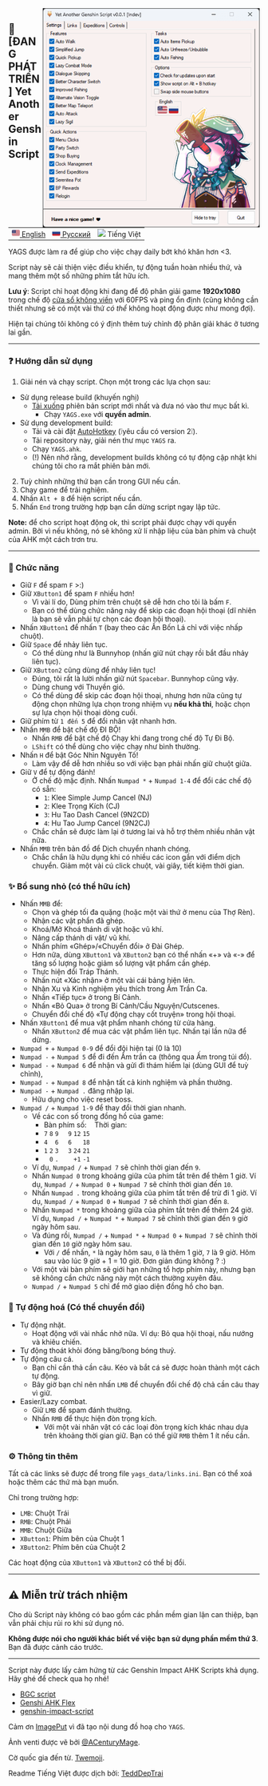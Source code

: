 <img src="./ScriptPreview.png" alt="Happy Moople" align="right" width="435">

## 🎈 [ĐANG PHÁT TRIỂN] Yet Another Genshin Script

<table>
  <tr>
    <td valign="center"><a href="README.md"><img src="https://github.com/twitter/twemoji/blob/master/assets/svg/1f1fa-1f1f8.svg" width="16"/> English</td>
    <td valign="center"><a href="README_RU.md"><img src="https://github.com/twitter/twemoji/blob/master/assets/svg/1f1f7-1f1fa.svg" width="16"/> Русский</a></td>
    <td valign="center"><img src="https://em-content.zobj.net/thumbs/160/twitter/53/flag-for-vietnam_1f1fb-1f1f3.png" width="16"/> Tiếng Việt</td>
  </tr>
</table>

YAGS được làm ra để giúp cho việc chạy daily bớt khó khăn hơn <3.

Script này sẽ cải thiện việc điều khiển, tự động tuần hoàn nhiều thứ, và mang thêm một số những phím tắt hữu ích.

**Lưu ý**: Script chỉ hoạt động khi đang để độ phân giải game **1920x1080** trong chế độ [cửa sổ không viền](https://gaming.stackexchange.com/a/376533) với 60FPS và ping ổn định (cũng không cần thiết nhưng sẽ có một vài thứ *có thể* không hoạt động được như mong đợi).

Hiện tại chúng tôi không có ý định thêm tuỳ chỉnh độ phân giải khác ở tương lai gần.

---

### ❓ Hướng dẫn sử dụng
1. Giải nén và chạy script. Chọn một trong các lựa chọn sau:
  - Sử dụng release build (khuyến nghị)
    - [Tải xuống](https://github.com/SoSeDiK/YAGS/releases/latest/download/YAGS.exe) phiên bản script mới nhất và đưa nó vào thư mục bất kì.
		- Chạy `YAGS.exe` với **quyền admin**.
  - Sử dụng development build:
    - Tải và cài đặt [AutoHotkey](https://www.autohotkey.com/) (❕yêu cầu có version 2❕).
    - Tải repository này, giải nén thư mục `YAGS` ra.
    - Chạy `YAGS.ahk`.
    - (!) Nên nhớ rằng, development builds không có tự động cập nhật khi chúng tôi cho ra mắt phiên bản mới.
2. Tuỳ chỉnh những thứ bạn cần trong GUI nếu cần.
3. Chạy game để trải nghiệm.
4. Nhấn `Alt + B` để hiện script nếu cần.
5. Nhấn `End` trong trường hợp bạn cần dừng script ngay lập tức.

**Note:** để cho script hoạt động ok, thì script phải được chạy với quyền admin. Bởi vì nếu không, nó sẽ không xử lí nhập liệu của bàn phím và chuột của AHK một cách trơn tru.

---

### 🎨 Chức năng
- Giữ `F` để spam `F` >:)
- Giữ `XButton1` để spam `F` nhiều hơn!
  - Vì vài lí do, Dùng phím trên chuột sẽ dễ hơn cho tôi là bấm `F`.
  - Bạn có thể dùng chức năng này để skip các đoạn hội thoại (dĩ nhiên là bạn sẽ vẫn phải tự chọn các đoạn hội thoại).
- Nhấn `XButton1` để nhấn `T` (bay theo các Ấn Bốn Lá chỉ với việc nhấp chuột).
- Giữ `Space` để nhảy liên tục.
  - Có thể dùng như là Bunnyhop (nhấn giữ nút chạy rồi bắt đầu nhảy liên tục).
- Giữ `XButton2` cũng dùng để nhảy liên tục!
  - Đúng, tôi rất là lười nhấn giữ nút `Spacebar`. Bunnyhop cũng vậy.
  - Dùng chung với Thuyền gió.
  - Có thể dùng để skip các đoạn hội thoại, nhưng hơn nữa cũng tự động chọn những lựa chọn trong nhiệm vụ **nếu khả thi**, hoặc chọn sự lựa chọn hội thoại dòng cuối.
- Giữ phím từ `1 đến 5` để đổi nhân vật nhanh hơn.
- Nhấn `MMB` để bật chế độ ĐI BỘ!
  - Nhấn `RMB` để bật chế độ Chạy khi đang trong chế độ Tự Đi Bộ.
  - `LShift` có thể dùng cho việc chạy như bình thường.
- Nhấn `H` để bật Góc Nhìn Nguyên Tố!
  - Làm vậy để dễ hơn nhiều so với việc bạn phải nhấn giữ chuột giữa.
- Giữ `V` để tự động đánh!
  - Ở chế độ mặc định. Nhấn `Numpad *` + `Numpad 1-4` để đổi các chế độ có sẵn:
    - `1`: Klee Simple Jump Cancel (NJ)
    - `2`: Klee Trọng Kích (CJ)
    - `3`: Hu Tao Dash Cancel (9N2CD)
    - `4`: Hu Tao Jump Cancel (9N2CJ)
  - Chắc chắn sẽ được làm lại ở tương lai và hỗ trợ thêm nhiều nhân vật nữa.
- Nhấn `MMB` trên bản đồ để Dịch chuyển nhanh chóng.
  - Chắc chắn là hữu dụng khi có nhiều các icon gần với điểm dịch chuyển. Giảm một vài cú click chuột, vài giây, tiết kiệm thời gian.

### ✨ Bổ sung nhỏ (có thể hữu ích)
- Nhấn `MMB` để:
  - Chọn và ghép tối đa quặng (hoặc một vài thứ ở menu của Thợ Rèn).
  - Nhận các vật phẩn đã ghép.
  - Khoá/Mở Khoá thánh di vật hoặc vũ khí.
  - Nâng cấp thánh di vật/ vũ khí.
  - Nhấn phím «Ghép»/«Chuyển đổi» ở Đài Ghép.
  - Hơn nữa, dùng `XButton1` và `XButton2` bạn có thể nhấn «+» và «-» để tăng số lượng hoặc giảm số lượng vật phẩm cần ghép.
  - Thực hiện đổi Tráp Thánh.
  - Nhấn nút «Xác nhận» ở một vài cái bảng hiện lên.
  - Nhận Xu và Kinh nghiệm yêu thích trong Ấm Trần Ca.
  - Nhấn «Tiếp tục» ở trong Bí Cảnh.
  - Nhấn «Bỏ Qua» ở trong Bí Cảnh/Cầu Nguyện/Cutscenes.
  - Chuyển đổi chế độ «Tự động chạy cốt truyện» trong hội thoại.
- Nhấn `XButton1` để mua vật phẩm nhanh chóng từ cửa hàng.
  - Nhấn `XButton2` để mua các vật phẩm liên tục. Nhấn tại lần nữa để dừng.
- `Numpad +` + `Numpad 0-9` để đổi đội hiện tại (0 là 10)
- `Numpad -` + `Numpad 5` để đi đến Ấm trần ca (thông qua Ấm trong túi đồ).
- `Numpad -` + `Numpad 6` để nhận và gửi đi thám hiểm lại (dùng GUI để tuỳ chỉnh),
- `Numpad -` + `Numpad 8` để nhận tất cả kinh nghiệm và phần thưởng.
- `Numpad -` + `Numpad .` đăng nhập lại.
  - Hữu dụng cho việc reset boss.
- `Numpad /` + `Numpad 1-9` để thay đổi thời gian nhanh.
  - Về các con số trong đồng hồ của game:
    - Bàn phím số:    Thời gian:
    - `7` `8` `9`   ` 9` `12` `15`
    - `4` ` ` `6`   ` 6` `  ` `18`
    - `1` `2` `3`   ` 3` `24` `21`
    - ` ` `0` `.`   `  ` `+1` `-1`
  - Ví dụ, `Numpad /` + `Numpad 7` sẽ chỉnh thời gian đến `9`.
  - Nhấn `Numpad 0` trong khoảng giữa của phím tắt trên để thêm 1 giờ. Ví dụ, `Numpad /` + `Numpad 0` + `Numpad 7` sẽ chỉnh thời gian đến `10`.
  - Nhấn `Numpad .` trong khoảng giữa của phím tắt trên để trừ đi 1 giờ. Ví dụ, `Numpad /` + `Numpad 0` + `Numpad 7` sẽ chỉnh thời gian đến `8`.
  - Nhấn `Numpad *` trong khoảng giữa của phím tắt trên để thêm 24 giờ. Ví dụ, `Numpad /` + `Numpad *` + `Numpad 7` sẽ chỉnh thời gian đến `9` giờ ngày hôm sau.
  - Và đúng rồi, `Numpad /` + `Numpad *` + `Numpad 0` + `Numpad 7` sẽ chỉnh thời gian đến `10` giờ ngày hôm sau.
    - Với `/` để nhấn, `*` là ngày hôm sau, `0` là thêm 1 giờ, `7` là 9 giờ. Hôm sau vào lúc 9 giờ + 1 = 10 giờ. Đơn giản đúng không ? :)
  - Với một vài bàn phím sẽ giới hạn những tổ hợp phím này, nhưng bạn sẽ không cần chức năng này một cách thường xuyên đâu.
  - `Numpad /` + `Numpad 5` chỉ để mở giao diện đồng hồ cho bạn.

### 🎣 Tự động hoá (Có thể chuyển đổi)
- Tự động nhặt.
  - Hoạt động với vài nhắc nhở nữa. Ví dụ: Bỏ qua hội thoại, nấu nướng và khiêu chiến.
- Tự động thoát khỏi đóng băng/bong bóng thuỷ.
- Tự động câu cá.
  - Bạn chỉ cần thả cần câu. Kéo và bắt cá sẽ được hoàn thành một cách tự động.
  - Bây giờ bạn chỉ nên nhấn `LMB` để chuyển đổi chế độ chả cần câu thay vì giữ.
- Easier/Lazy combat.
  - Giữ `LMB` để spam đánh thường.
  - Nhấn `RMB` để thực hiện đòn trọng kích.
    - Với một vài nhân vật có các loại đòn trọng kích khác nhau dựa trên khoảng thời gian giữ. Bạn có thể giữ `RMB` thêm 1 ít nếu cần.

### ⚙ Thông tin thêm
Tất cả các links sẽ được để trong file `yags_data/links.ini`. Bạn có thể xoá hoặc thêm các thứ mà bạn muốn.

Chỉ trong trường hợp:
- `LMB`: Chuột Trái
- `RMB`: Chuột Phải
- `MMB`: Chuột Giữa
- `XButton1`: Phím bên của Chuột 1
- `XButton2`: Phím bên của Chuột 2

Các hoạt động của `XButton1` và `XButton2` có thể bị đổi.

---

## ⚠ Miễn trừ trách nhiệm
Cho dù Script này không có bao gồm các phần mềm gian lận can thiệp, bạn vẫn phải chịu rủi ro khi sử dụng nó.

**Không được nói cho người khác biết về việc bạn sử dụng phần mềm thứ 3**. Bạn đã được cảnh cáo trước.

---

Script này được lấy cảm hứng từ các Genshin Impact AHK Scripts khả dụng. Hãy ghé để check qua họ nhé!
- [BGC script](https://github.com/onoderis/bgc-script)
- [Genshi AHK Flex](https://github.com/Kramar1337/GenshinImpact-AHK-flex)
- [genshin-impact-script](https://github.com/phonowell/genshin-impact-script)

Cảm ơn [ImagePut](https://github.com/iseahound/ImagePut) vì đã tạo nội dung đồ hoạ cho `YAGS`.

Ảnh venti được vẽ bởi [@ACenturyMage](https://twitter.com/ACenturyMage/status/1325869153618718720).

Cờ quốc gia đến từ. [Twemoji](https://twemoji.twitter.com/).

Readme Tiếng Việt được dịch bởi: [TeddDepTrai](https://github.com/tedddeptrai)
